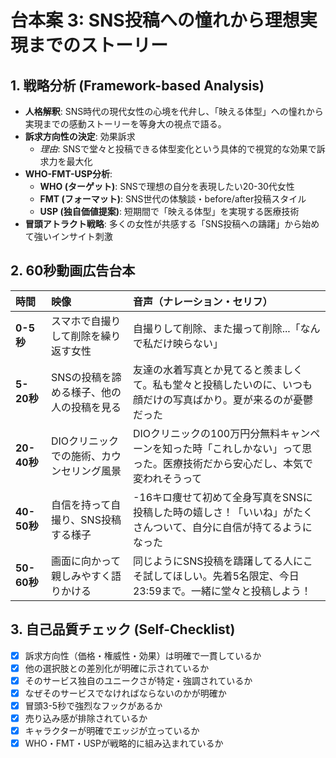 # 台本案 3: SNS投稿への憧れから理想実現までのストーリー

## 1. 戦略分析 (Framework-based Analysis)

* **人格解釈**: SNS時代の現代女性の心境を代弁し、「映える体型」への憧れから実現までの感動ストーリーを等身大の視点で語る。
* **訴求方向性の決定**: 効果訴求
    * *理由*: SNSで堂々と投稿できる体型変化という具体的で視覚的な効果で訴求力を最大化
* **WHO-FMT-USP分析**:
    * **WHO (ターゲット)**: SNSで理想の自分を表現したい20-30代女性
    * **FMT (フォーマット)**: SNS世代の体験談・before/after投稿スタイル
    * **USP (独自価値提案)**: 短期間で「映える体型」を実現する医療技術
* **冒頭アトラクト戦略**: 多くの女性が共感する「SNS投稿への躊躇」から始めて強いインサイト刺激

## 2. 60秒動画広告台本

| 時間      | 映像                               | 音声（ナレーション・セリフ）                               | 
| :-------- | :--------------------------------- | :--------------------------------------------------------- |
| **0-5秒** | スマホで自撮りして削除を繰り返す女性 | 自撮りして削除、また撮って削除...「なんで私だけ映らない」 |
| **5-20秒**| SNSの投稿を諦める様子、他の人の投稿を見る | 友達の水着写真とか見てると羨ましくて。私も堂々と投稿したいのに、いつも顔だけの写真ばかり。夏が来るのが憂鬱だった |
| **20-40秒**| DIOクリニックでの施術、カウンセリング風景 | DIOクリニックの100万円分無料キャンペーンを知った時「これしかない」って思った。医療技術だから安心だし、本気で変われそうって |
| **40-50秒**| 自信を持って自撮り、SNS投稿する様子 | -16キロ痩せて初めて全身写真をSNSに投稿した時の嬉しさ！「いいね」がたくさんついて、自分に自信が持てるようになった |
| **50-60秒**| 画面に向かって親しみやすく語りかける | 同じようにSNS投稿を躊躇してる人にこそ試してほしい。先着5名限定、今日23:59まで。一緒に堂々と投稿しよう！ |

## 3. 自己品質チェック (Self-Checklist)

- [x] 訴求方向性（価格・権威性・効果）は明確で一貫しているか
- [x] 他の選択肢との差別化が明確に示されているか
- [x] そのサービス独自のユニークさが特定・強調されているか
- [x] なぜそのサービスでなければならないのかが明確か
- [x] 冒頭3-5秒で強烈なフックがあるか
- [x] 売り込み感が排除されているか
- [x] キャラクターが明確でエッジが立っているか
- [x] WHO・FMT・USPが戦略的に組み込まれているか